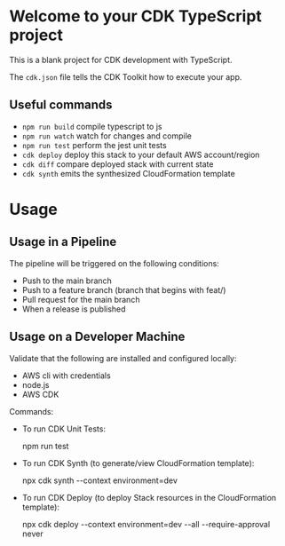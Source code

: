 # Welcome to your CDK TypeScript project

This is a blank project for CDK development with TypeScript.

The `cdk.json` file tells the CDK Toolkit how to execute your app.

## Useful commands

* `npm run build`   compile typescript to js
* `npm run watch`   watch for changes and compile
* `npm run test`    perform the jest unit tests
* `cdk deploy`      deploy this stack to your default AWS account/region
* `cdk diff`        compare deployed stack with current state
* `cdk synth`       emits the synthesized CloudFormation template

# Usage
## Usage in a Pipeline
The pipeline will be triggered on the following conditions:
- Push to the main branch
- Push to a feature branch (branch that begins with feat/)
- Pull request for the main branch
- When a release is published
## Usage on a Developer Machine
Validate that the following are installed and configured locally:
- AWS cli with credentials 
- node.js
- AWS CDK

Commands:
- To run CDK Unit Tests: 

    npm run test
- To run CDK Synth (to generate/view CloudFormation template):

    npx cdk synth --context environment=dev
- To run CDK Deploy (to deploy Stack resources in the CloudFormation template):

    npx cdk deploy --context environment=dev --all --require-approval never
